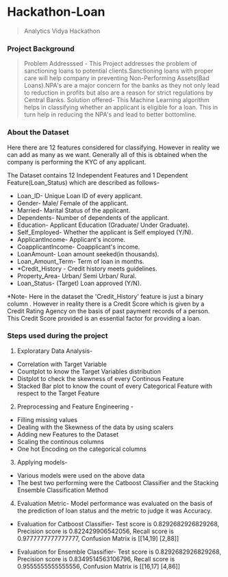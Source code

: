 # Hackathon-Loan
>Analytics Vidya Hackathon

### Project Background
>Problem Addresssed -
This Project addresses the problem of sanctioning loans to potential clients.Sanctioning loans with proper care will help company in preventing Non-Performing Assets(Bad Loans).NPA's are a major concern for the banks as they not only lead to reduction in profits but also are a reason for strict regulations by Central Banks.
>Solution offered-
This Machine Learning algorithm helps in classifying whether an applicant is eligible for a loan. This in turn help in reducing the NPA's and lead to better bottomline. 

### About the Dataset
Here there are 12 features considered for classifying. However in reality we can add as many as we want. Generally all of this is obtained when the company is performing the KYC of any applicant.

The Dataset contains 12 Independent Features and 1 Dependent Feature(Loan_Status) which are described as follows-
- Loan_ID-	Unique Loan ID of every applicant.
- Gender-	Male/ Female of the applicant.
- Married-	Marital Status of the applicant.
- Dependents-	Number of dependents of the applicant.
- Education-	Applicant Education (Graduate/ Under Graduate).
- Self_Employed-	Whether the applicant is Self employed (Y/N).
- ApplicantIncome-	Applicant's income.
- CoapplicantIncome-	Coapplicant's income.
- LoanAmount-	Loan amount seeked(in thousands).
- Loan_Amount_Term-	Term of loan in months.
- *Credit_History -	Credit history meets guidelines.
- Property_Area-	Urban/ Semi Urban/ Rural.
- Loan_Status-	(Target) Loan approved (Y/N).


*Note- Here in the dataset the 'Credit_History' feature is just a binary column . However in reality there is a Credit Score which is given by a Credit Rating Agency on the basis of past payment records of a person. This Credit Score provided is an essential factor for providing a loan.

### Steps used during the project
1) Exploratary Data Analysis- 
  - Correlation with Target Variable
  - Countplot to know the Target Variables distribution
  - Distplot to check the skewness of every Continous Feature
  - Stacked Bar plot to know the count of every Categorical Feature with respect to the Target Feature
  
 2) Preprocessing and Feature Engineering -
  - Filling missing values
  - Dealing with the Skewness of the data by using scalers
  - Adding new Features to the Dataset
  - Scaling the continous columns
  - One hot Encoding on the categorical columns
  
  3) Applying models-
  - Various models were used on the above data
  - The best two performing were the Catboost Classifier and the Stacking Ensemble Classification Method
  
  4) Evaluation Metric-
   Model performance was evaluated on the basis of the prediction of loan status and the metric to judge it was Accuracy.
   
   - Evaluation for Catboost Classifier-
    Test score is  0.8292682926829268,
    Precision score is 0.822429906542056,
    Recall score is 0.9777777777777777,
    Confusion Matrix is 
      [[14,19]
      [2,88]]
      
   - Evaluation for Ensemble Classifier-
    Test score is  0.8292682926829268,
    Precision score is 0.8349514563106796,
    Recall score is 0.9555555555555556,
    Confusion Matrix is 
      [[16,17]
      [4,86]]
      
      
